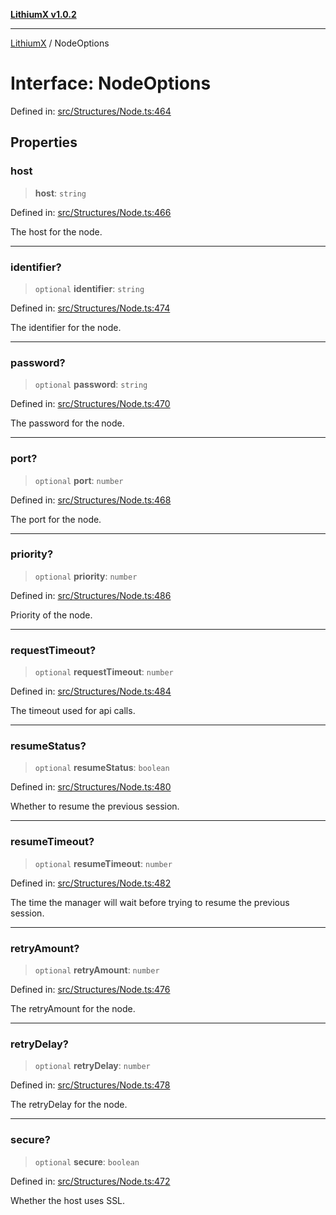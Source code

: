[**LithiumX v1.0.2**](../README.md)

***

[LithiumX](../globals.md) / NodeOptions

# Interface: NodeOptions

Defined in: [src/Structures/Node.ts:464](https://github.com/anantix-network/LithiumX/blob/791eed01fbe9f7030525ce976bc687f47cb06e89/src/Structures/Node.ts#L464)

## Properties

### host

> **host**: `string`

Defined in: [src/Structures/Node.ts:466](https://github.com/anantix-network/LithiumX/blob/791eed01fbe9f7030525ce976bc687f47cb06e89/src/Structures/Node.ts#L466)

The host for the node.

***

### identifier?

> `optional` **identifier**: `string`

Defined in: [src/Structures/Node.ts:474](https://github.com/anantix-network/LithiumX/blob/791eed01fbe9f7030525ce976bc687f47cb06e89/src/Structures/Node.ts#L474)

The identifier for the node.

***

### password?

> `optional` **password**: `string`

Defined in: [src/Structures/Node.ts:470](https://github.com/anantix-network/LithiumX/blob/791eed01fbe9f7030525ce976bc687f47cb06e89/src/Structures/Node.ts#L470)

The password for the node.

***

### port?

> `optional` **port**: `number`

Defined in: [src/Structures/Node.ts:468](https://github.com/anantix-network/LithiumX/blob/791eed01fbe9f7030525ce976bc687f47cb06e89/src/Structures/Node.ts#L468)

The port for the node.

***

### priority?

> `optional` **priority**: `number`

Defined in: [src/Structures/Node.ts:486](https://github.com/anantix-network/LithiumX/blob/791eed01fbe9f7030525ce976bc687f47cb06e89/src/Structures/Node.ts#L486)

Priority of the node.

***

### requestTimeout?

> `optional` **requestTimeout**: `number`

Defined in: [src/Structures/Node.ts:484](https://github.com/anantix-network/LithiumX/blob/791eed01fbe9f7030525ce976bc687f47cb06e89/src/Structures/Node.ts#L484)

The timeout used for api calls.

***

### resumeStatus?

> `optional` **resumeStatus**: `boolean`

Defined in: [src/Structures/Node.ts:480](https://github.com/anantix-network/LithiumX/blob/791eed01fbe9f7030525ce976bc687f47cb06e89/src/Structures/Node.ts#L480)

Whether to resume the previous session.

***

### resumeTimeout?

> `optional` **resumeTimeout**: `number`

Defined in: [src/Structures/Node.ts:482](https://github.com/anantix-network/LithiumX/blob/791eed01fbe9f7030525ce976bc687f47cb06e89/src/Structures/Node.ts#L482)

The time the manager will wait before trying to resume the previous session.

***

### retryAmount?

> `optional` **retryAmount**: `number`

Defined in: [src/Structures/Node.ts:476](https://github.com/anantix-network/LithiumX/blob/791eed01fbe9f7030525ce976bc687f47cb06e89/src/Structures/Node.ts#L476)

The retryAmount for the node.

***

### retryDelay?

> `optional` **retryDelay**: `number`

Defined in: [src/Structures/Node.ts:478](https://github.com/anantix-network/LithiumX/blob/791eed01fbe9f7030525ce976bc687f47cb06e89/src/Structures/Node.ts#L478)

The retryDelay for the node.

***

### secure?

> `optional` **secure**: `boolean`

Defined in: [src/Structures/Node.ts:472](https://github.com/anantix-network/LithiumX/blob/791eed01fbe9f7030525ce976bc687f47cb06e89/src/Structures/Node.ts#L472)

Whether the host uses SSL.
